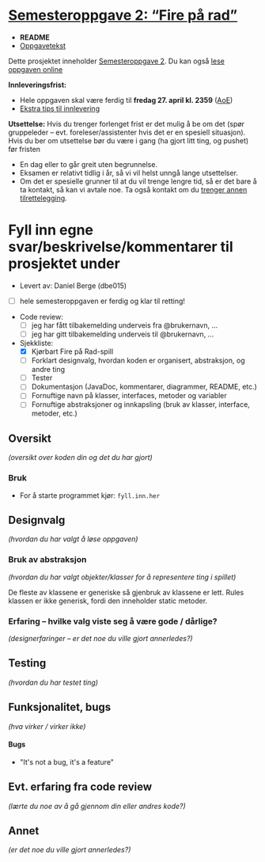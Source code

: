 # [Semesteroppgave 2: “Fire på rad”](https://retting.ii.uib.no/inf101.v18.sem2/blob/master/SEM-2.md)


* **README**
* [Oppgavetekst](SEM-2.md)

Dette prosjektet inneholder [Semesteroppgave 2](SEM-2.md). Du kan også [lese oppgaven online](https://retting.ii.uib.no/inf101.v18.oppgaver/inf101.v18.sem2/blob/master/SEM-2.md)

**Innleveringsfrist:**
* Hele oppgaven skal være ferdig til **fredag 27. april kl. 2359** ([AoE](https://www.timeanddate.com/worldclock/fixedtime.html?msg=4&iso=20180427T2359&p1=3399))
* [Ekstra tips til innlevering](https://retting.ii.uib.no/inf101/inf101.v18/wikis/innlevering)

**Utsettelse:** Hvis du trenger forlenget frist er det mulig å be om det (spør gruppeleder – evt. foreleser/assistenter hvis det er en spesiell situasjon). Hvis du ber om utsettelse bør du være i gang (ha gjort litt ting, og pushet) før fristen
   * En dag eller to går greit uten begrunnelse.
   * Eksamen er relativt tidlig i år, så vi vil helst unngå lange utsettelser.
   * Om det er spesielle grunner til at du vil trenge lengre tid, så er det bare å ta kontakt, så kan vi avtale noe. Ta også kontakt om du [trenger annen tilrettelegging](http://www.uib.no/student/49241/trenger-du-tilrettelegging-av-ditt-studiel%C3%B8p). 
   
# Fyll inn egne svar/beskrivelse/kommentarer til prosjektet under
* Levert av: Daniel Berge (dbe015)
* [ ] hele semesteroppgaven er ferdig og klar til retting!
* Code review:
   * [ ] jeg har fått tilbakemelding underveis fra @brukernavn, ...
   * [ ] jeg har gitt tilbakemelding underveis til @brukernavn, ...
* Sjekkliste:
   * [x] Kjørbart Fire på Rad-spill
   * [ ] Forklart designvalg, hvordan koden er organisert, abstraksjon, og andre ting 
   * [ ] Tester
   * [ ] Dokumentasjon (JavaDoc, kommentarer, diagrammer, README, etc.)
   * [ ] Fornuftige navn på klasser, interfaces, metoder og variabler
   * [ ] Fornuftige abstraksjoner og innkapsling (bruk av klasser, interface, metoder, etc.)

## Oversikt
*(oversikt over koden din og det du har gjort)*
### Bruk
* For å starte programmet kjør: `fyll.inn.her`

## Designvalg
*(hvordan du har valgt å løse oppgaven)*

### Bruk av abstraksjon
*(hvordan du har valgt objekter/klasser for å representere ting i spillet)*

De fleste av klassene er generiske så gjenbruk av klassene er lett. Rules klassen er ikke generisk, fordi den inneholder static metoder.

### Erfaring – hvilke valg viste seg å være gode / dårlige?
*(designerfaringer – er det noe du ville gjort annerledes?)*

## Testing
*(hvordan du har testet ting)*

## Funksjonalitet, bugs
*(hva virker / virker ikke)*

#### Bugs
* "It's not a bug, it's a feature"


## Evt. erfaring fra code review
*(lærte du noe av å gå gjennom din eller andres kode?)*

## Annet
*(er det noe du ville gjort annerledes?)*
